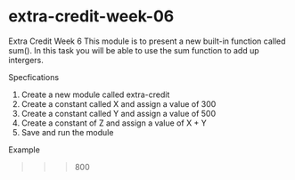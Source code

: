 # extra-credit-week-06
Extra Credit Week 6
This module is to present a new built-in function called sum().
In this task you will be able to use the sum function to add up intergers. 

Specfications

1. Create a new module called extra-credit
2. Create a constant called X and assign a value of 300
3. Create a constant called Y and assign a value of 500
4. Create a constant of Z and assign a value of X + Y
5. Save and run the module

Example

>>> 800
